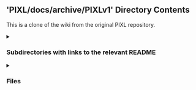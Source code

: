 ## 'PIXL/docs/archive/PIXLv1' Directory Contents

This is a clone of the wiki from the original PIXL repository.

<details>
<summary>
<h3> Subdirectories with links to the relevant README </h3> 

</summary>

[diagrams](./diagrams/README.md)

[Referenced_notes](./Referenced_notes/README.md)

</details>

<details>
<summary>
<h3> Files </h3> 

</summary>

| **User docs** |
| :--- | 
| Considerations.md |
| De-identification.md |
| Design.md |
| DICOM_tags.md |
| Home.md |
| MVP.md |
| PIXL-FlowEHR_Dicom-Solution-Design.md |
| PIXL-FlowEHR_Solution-Design.md |
| readme.md |
| Technologies.md |

</details>

